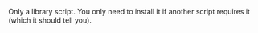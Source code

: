 Only a library script. You only need to install it if another script requires it (which it should tell you).